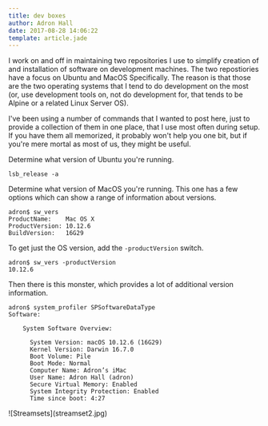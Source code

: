 ```yaml
---
title: dev boxes
author: Adron Hall
date: 2017-08-28 14:06:22
template: article.jade
---
```


I work on and off in maintaining two repositories I use to simplify creation of and installation of software on development machines. The two repostiories have a focus on Ubuntu and MacOS Specifically. The reason is that those are the two operating systems that I tend to do development on the most (or, use development tools on, not do development for, that tends to be Alpine or a related Linux Server OS).

I've been using a number of commands that I wanted to post here, just to provide a collection of them in one place, that I use most often during setup. If you have them all memorized, it probably won't help you one bit, but if you're mere mortal as most of us, they might be useful.

<span class="more"></span>

Determine what version of Ubuntu you're running.
```
lsb_release -a
```
Determine what version of MacOS you're running. This one has a few options which can show a range of information about versions.
```
adron$ sw_vers
ProductName:	Mac OS X
ProductVersion:	10.12.6
BuildVersion:	16G29
```
To get just the OS version, add the `-productVersion` switch.
```
adron$ sw_vers -productVersion
10.12.6
```
Then there is this monster, which provides a lot of additional version information.
```
adron$ system_profiler SPSoftwareDataType
Software:

    System Software Overview:

      System Version: macOS 10.12.6 (16G29)
      Kernel Version: Darwin 16.7.0
      Boot Volume: Pile
      Boot Mode: Normal
      Computer Name: Adron’s iMac
      User Name: Adron Hall (adron)
      Secure Virtual Memory: Enabled
      System Integrity Protection: Enabled
      Time since boot: 4:27
```



<div class="image float-right">
    ![Streamsets](streamset2.jpg)
</div>
